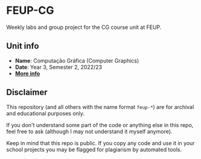 # FEUP-CG

Weekly labs and group project for the CG course unit at FEUP.

## Unit info

- **Name**: Computação Gráfica (Computer Graphics)
- **Date**: Year 3, Semester 2, 2022/23
- [**More info**](https://sigarra.up.pt/feup/ucurr_geral.ficha_uc_view?pv_ocorrencia_id=501689)

## Disclaimer

This repository (and all others with the name format `feup-*`) are for archival and educational purposes only.

If you don't understand some part of the code or anything else in this repo, feel free to ask (although I may not understand it myself anymore).

Keep in mind that this repo is public. If you copy any code and use it in your school projects you may be flagged for plagiarism by automated tools.
